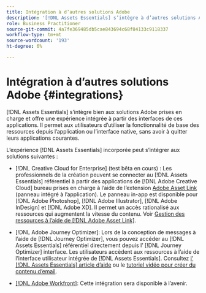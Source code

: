 ```yaml
---
title: Intégration à d’autres solutions Adobe
description: '[!DNL Assets Essentials] s’intègre à d’autres solutions Adobe et fournit une expérience intégrée à partir de l’application native.'
role: Business Practitioner
source-git-commit: 4a7fe369485db5cae843694c68f84133c9118337
workflow-type: tm+mt
source-wordcount: '193'
ht-degree: 6%

---
```



# Intégration à d’autres solutions Adobe {#integrations}

[!DNL Assets Essentials] s’intègre bien aux solutions Adobe prises en charge et offre une expérience intégrée à partir des interfaces de ces applications. Il permet aux utilisateurs d’utiliser la fonctionnalité de base des ressources depuis l’application ou l’interface native, sans avoir à quitter leurs applications courantes.

L’expérience [!DNL Assets Essentials] incorporée peut s’intégrer aux solutions suivantes :

* [!DNL Creative Cloud for Enterprise] (test bêta en cours) : Les professionnels de la création peuvent se connecter au  [!DNL Assets Essentials] référentiel à partir des applications de  [!DNL Adobe Creative Cloud] bureau prises en charge à l’aide de l’extension  [Adobe Asset Link](https://www.adobe.com/creativecloud/business/enterprise/adobe-asset-link.html)  (panneau intégré à l’application). Le panneau in-app est disponible pour [!DNL Adobe Photoshop], [!DNL Adobe Illustrator], [!DNL Adobe InDesign] et [!DNL Adobe XD]. Il permet un accès rationalisé aux ressources qui augmentent la vitesse du contenu. Voir [Gestion des ressources à l’aide de [!DNL Adobe Asset Link]](https://helpx.adobe.com/fr/enterprise/admin-guide.html/enterprise/using/manage-assets-using-adobe-asset-link.ug.htm).

* [!DNL Adobe Journey Optimizer]: Lors de la conception de messages à l’aide de  [!DNL Journey Optimizer], vous pouvez accéder au  [!DNL Assets Essentials] référentiel directement depuis l’ [!DNL Journey Optimizer] interface. Les utilisateurs accèdent aux ressources à l’aide de l’interface utilisateur intégrée de [!DNL Assets Essentials]. Consultez [l’ [!DNL Assets Essentials] article d’aide](https://experienceleague.adobe.com/docs/journey-optimizer/using/create-messages/assets-essentials.html) ou le [tutoriel vidéo pour créer du contenu d’email](https://experienceleague.adobe.com/docs/journey-optimizer-learn/tutorials/create-messages/create-email-content-with-the-message-editor.html).

* [[!DNL Adobe Workfront]](https://www.workfront.com/): Cette intégration sera disponible à l’avenir.

<!-- TBD: Add CTA to join beta program. 
-->
